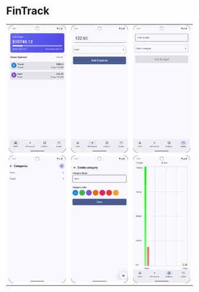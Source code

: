 # FinTrack

<table>
  <tr>
    <td>
       <img src="https://raw.githubusercontent.com/fasilthottathil/FinTrack/master/uploads/image_1.png" width="300">
    </td>
    <td>
      <img src="https://raw.githubusercontent.com/fasilthottathil/FinTrack/master/uploads/image_2.png" width="300">
    </td>
    <td>
     <img src="https://raw.githubusercontent.com/fasilthottathil/FinTrack/master/uploads/image_3.png" width="300">
    </td>
  </tr>
 <tr>
    <td>
     <img src="https://raw.githubusercontent.com/fasilthottathil/FinTrack/master/uploads/image_4.png" width="300">
    </td>
    <td>
     <img src="https://raw.githubusercontent.com/fasilthottathil/FinTrack/master/uploads/image_5.png" width="300">
    </td>
   <td>
     <img src="https://raw.githubusercontent.com/fasilthottathil/FinTrack/master/uploads/image_6.png" width="300">
    </td>
 </tr>
</table>

